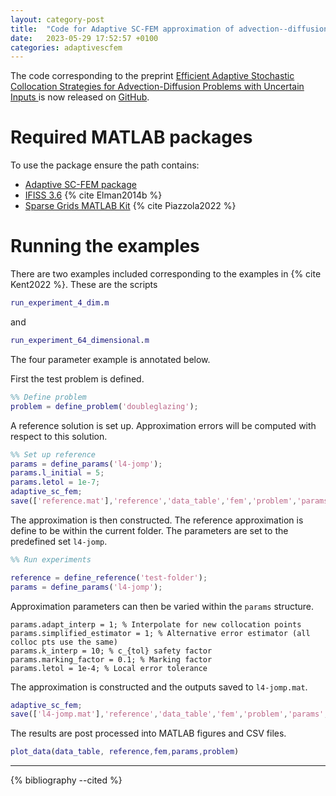 ```yaml
---
layout: category-post
title:  "Code for Adaptive SC-FEM approximation of advection--diffusion released"
date:   2023-05-29 17:52:57 +0100
categories: adaptivescfem
---
```


The code corresponding to the preprint [Efficient Adaptive Stochastic Collocation Strategies for Advection-Diffusion Problems with Uncertain Inputs
](https://arxiv.org/abs/2210.03389) is now released on [GitHub](https://github.com/benmkent/adaptive_sc_fem).

# Required MATLAB packages
To use the package ensure the path contains:
- [Adaptive SC-FEM package](https://github.com/benmkent/adaptive_sc_fem)
- [IFISS 3.6](https://personalpages.manchester.ac.uk/staff/david.silvester/ifiss/) {% cite Elman2014b %}
- [Sparse Grids MATLAB Kit](https://sites.google.com/view/sparse-grids-kit) {% cite Piazzola2022 %}

# Running the examples
There are two examples included corresponding to the examples in {% cite Kent2022 %}.
These are the scripts
```matlab
run_experiment_4_dim.m
```
and
```matlab
run_experiment_64_dimensional.m
```
The four parameter example is annotated below.

First the test problem is defined.
```matlab
%% Define problem
problem = define_problem('doubleglazing');
```
A reference solution is set up. Approximation errors will be computed with respect to this solution.
```matlab
%% Set up reference
params = define_params('l4-jomp');
params.l_initial = 5;
params.letol = 1e-7;
adaptive_sc_fem;
save(['reference.mat'],'reference','data_table','fem','problem','params', '-v7.3')
```

The approximation is then constructed.
The reference approximation is define to be within the current folder.
The parameters are set to the predefined set ```l4-jomp```.
```matlab
%% Run experiments

reference = define_reference('test-folder');
params = define_params('l4-jomp');
```
Approximation parameters can then be varied within the ```params``` structure.
```
params.adapt_interp = 1; % Interpolate for new collocation points
params.simplified_estimator = 1; % Alternative error estimator (all colloc pts use the same)
params.k_interp = 10; % c_{tol} safety factor
params.marking_factor = 0.1; % Marking factor
params.letol = 1e-4; % Local error tolerance
```
The approximation is constructed and the outputs saved to ```l4-jomp.mat```.
```matlab
adaptive_sc_fem;
save(['l4-jomp.mat'],'reference','data_table','fem','problem','params','-v7.3')
```
The results are post processed into MATLAB figures and CSV files.
```matlab
plot_data(data_table, reference,fem,params,problem)
```
---
{% bibliography --cited %}
